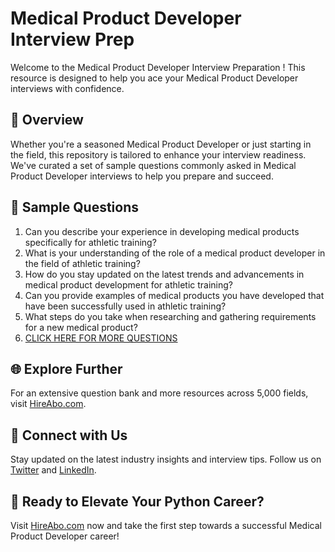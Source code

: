# Medical Product Developer Interview Prep

Welcome to the Medical Product Developer Interview Preparation ! This resource is designed to help you ace your Medical Product Developer interviews with confidence.

## 🚀 Overview

Whether you're a seasoned Medical Product Developer or just starting in the field, this repository is tailored to enhance your interview readiness. We've curated a set of sample questions commonly asked in Medical Product Developer interviews to help you prepare and succeed.

## 📝 Sample Questions

1. Can you describe your experience in developing medical products specifically for athletic training?
2. What is your understanding of the role of a medical product developer in the field of athletic training?
3. How do you stay updated on the latest trends and advancements in medical product development for athletic training?
4. Can you provide examples of medical products you have developed that have been successfully used in athletic training?
5. What steps do you take when researching and gathering requirements for a new medical product?
6. [CLICK HERE FOR MORE QUESTIONS](https://hireabo.com/job/15_3_35/Medical%20Product%20Developer)

## 🌐 Explore Further

For an extensive question bank and more resources across 5,000 fields, visit [HireAbo.com](https://www.hireabo.com).

## 📱 Connect with Us

Stay updated on the latest industry insights and interview tips. Follow us on [Twitter](https://twitter.com/hireabo) and [LinkedIn](https://www.linkedin.com/in/hire-abo-3609972a8/).

## 🚀 Ready to Elevate Your Python Career?

Visit [HireAbo.com](https://www.hireabo.com) now and take the first step towards a successful Medical Product Developer career!
